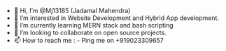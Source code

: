 - 👋 Hi, I’m @Mj13185 (Jadamal Mahendra)
- 👀 I’m interested in Website Development and Hybrid App development. 
- 🌱 I’m currently learning MERN stack and bash scripting
- 💞️ I’m looking to collaborate on open source projects.
- 📫 How to reach me : - Ping me on +919023309657

<!---
Mj13185/Mj13185 is a ✨ special ✨ repository because its `README.md` (this file) appears on your GitHub profile.
You can click the Preview link to take a look at your changes.
--->
